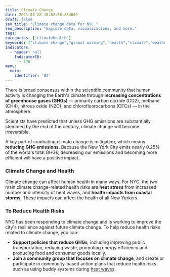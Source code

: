 ```yaml
---
title: Climate Change
date: 2021-05-28 18:02:58.884809
draft: false
seo_title: "Climate change data for NYC."
seo_description: "Explore data, visualizations, and more."
tags: 
categories: ["climatehealth"]
keywords: ["climate change","global warming","health","climate","weather-related illness","storms"]
indicators:
  - header: null
    IndicatorID:
      - 776
menu:
  main:
    identifier: '03'
---
```


There is broad consensus within the scientific community that human activity is changing the Earth's climate through **increasing concentrations of greenhouse gases (GHGs)** — primarily carbon dioxide (CO2), methane (CH4), nitrous oxide (N2O), and chlorofluorocarbons (CFCs) — in the atmosphere.

Scientists have predicted that unless GHG emissions are substantially stemmed by the end of the century, climate change will become irreversible.

A key part of combating climate change is mitigation, which means **reducing GHG emissions**. Because the New York City emits nearly 0.25% of the world's total GHGs, decreasing our emissions and becoming more efficient will have a positive impact.

### Climate Change and Health

Climate change can affect human health in many ways. For NYC, the two main climate change-related health risks are **heat stress** from increased number and intensity of heat waves, and **health impacts from coastal storms**. These impacts can affect the health of all New Yorkers. 

### To Reduce Health Risks

NYC has been responding to climate change and is working to improve the city's resilience against future climate change. To help reduce health risks related to climate change, you can:

* **Support policies that reduce GHGs**, including improving public transportation, reducing waste, promoting energy efficiency and producing food and consumer goods locally.
* **Join a community group that focuses on climate change**, and create or participate in community-based action plans that reduce health risks such as using buddy systems during [heat waves](http://www1.nyc.gov/site/doh/health/emergency-preparedness/emergencies-extreme-weather-heat.page "Extreme heat and your health").
